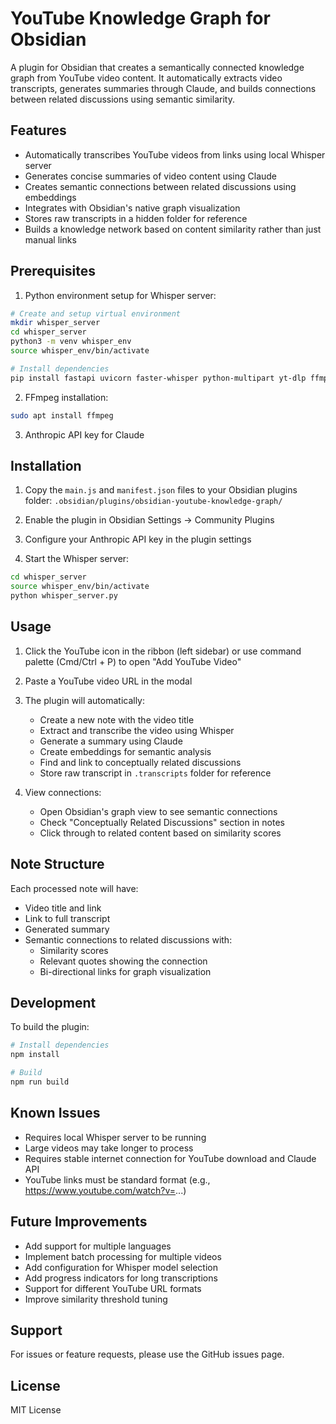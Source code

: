 # YouTube Knowledge Graph for Obsidian

A plugin for Obsidian that creates a semantically connected knowledge graph from YouTube video content. It automatically extracts video transcripts, generates summaries through Claude, and builds connections between related discussions using semantic similarity.

## Features

- Automatically transcribes YouTube videos from links using local Whisper server
- Generates concise summaries of video content using Claude
- Creates semantic connections between related discussions using embeddings
- Integrates with Obsidian's native graph visualization
- Stores raw transcripts in a hidden folder for reference
- Builds a knowledge network based on content similarity rather than just manual links

## Prerequisites

1. Python environment setup for Whisper server:
```bash
# Create and setup virtual environment
mkdir whisper_server
cd whisper_server
python3 -m venv whisper_env
source whisper_env/bin/activate

# Install dependencies
pip install fastapi uvicorn faster-whisper python-multipart yt-dlp ffmpeg-python
```

2. FFmpeg installation:
```bash
sudo apt install ffmpeg
```

3. Anthropic API key for Claude

## Installation

1. Copy the `main.js` and `manifest.json` files to your Obsidian plugins folder:
   `.obsidian/plugins/obsidian-youtube-knowledge-graph/`

2. Enable the plugin in Obsidian Settings → Community Plugins

3. Configure your Anthropic API key in the plugin settings

4. Start the Whisper server:
```bash
cd whisper_server
source whisper_env/bin/activate
python whisper_server.py
```

## Usage

1. Click the YouTube icon in the ribbon (left sidebar) or use command palette (Cmd/Ctrl + P) to open "Add YouTube Video"

2. Paste a YouTube video URL in the modal

3. The plugin will automatically:
   - Create a new note with the video title
   - Extract and transcribe the video using Whisper
   - Generate a summary using Claude
   - Create embeddings for semantic analysis
   - Find and link to conceptually related discussions
   - Store raw transcript in `.transcripts` folder for reference

4. View connections:
   - Open Obsidian's graph view to see semantic connections
   - Check "Conceptually Related Discussions" section in notes
   - Click through to related content based on similarity scores

## Note Structure

Each processed note will have:
- Video title and link
- Link to full transcript
- Generated summary
- Semantic connections to related discussions with:
  - Similarity scores
  - Relevant quotes showing the connection
  - Bi-directional links for graph visualization

## Development

To build the plugin:

```bash
# Install dependencies
npm install

# Build
npm run build
```

## Known Issues

- Requires local Whisper server to be running
- Large videos may take longer to process
- Requires stable internet connection for YouTube download and Claude API
- YouTube links must be standard format (e.g., https://www.youtube.com/watch?v=...)

## Future Improvements

- Add support for multiple languages
- Implement batch processing for multiple videos
- Add configuration for Whisper model selection
- Add progress indicators for long transcriptions
- Support for different YouTube URL formats
- Improve similarity threshold tuning

## Support

For issues or feature requests, please use the GitHub issues page.

## License

MIT License